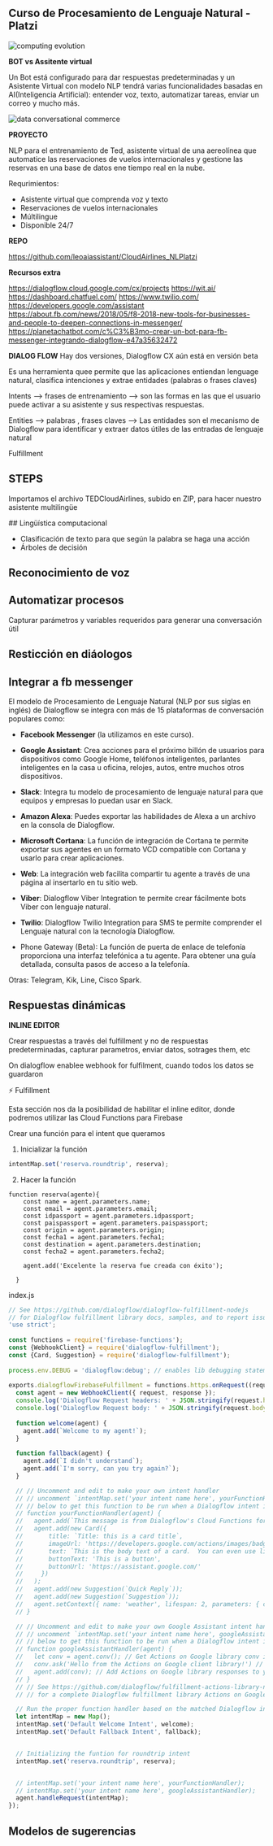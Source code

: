 ## Curso de Procesamiento de Lenguaje Natural - Platzi

![computing evolution](./assets/computing-evolution.png)


**BOT vs Assitente virtual**

Un Bot está configurado para dar respuestas predeterminadas y un Asistente Virtual con modelo NLP tendrá varias funcionalidades basadas en AI(Inteligencia Artificial): entender voz, texto, automatizar tareas, enviar un correo y mucho más.

![data conversational commerce](./assets/data-conversational-commerce.png)

**PROYECTO**

NLP para el entrenamiento de Ted, asistente virtual de una aereolínea que automatice las reservaciones de vuelos internacionales y gestione las reservas en una base de datos ene tiempo real en la nube.

Requrimientos:

- Asistente virtual que comprenda voz y texto
- Reservaciones de vuelos internacionales
- Múltilingue
- Disponible 24/7

**REPO**

https://github.com/leoaiassistant/CloudAirlines_NLPlatzi

**Recursos extra**

https://dialogflow.cloud.google.com/cx/projects
https://wit.ai/ 
https://dashboard.chatfuel.com/
https://www.twilio.com/
https://developers.google.com/assistant 
https://about.fb.com/news/2018/05/f8-2018-new-tools-for-businesses-and-people-to-deepen-connections-in-messenger/
https://planetachatbot.com/c%C3%B3mo-crear-un-bot-para-fb-messenger-integrando-dialogflow-e47a35632472



**DIALOG FLOW**
Hay dos versiones, Dialogflow CX aún está en versión beta

Es una herramienta quee permite que las aplicaciones entiendan lenguage natural, clasifica intenciones y extrae entidades (palabras o frases claves)


Intents --> frases de entrenamiento 
        --> son las formas en las que el usuario puede activar a su asistente y sus respectivas respuestas.

Entities --> palabras , frases claves
         --> Las entidades son el mecanismo de Dialogflow para identificar y extraer datos útiles de las entradas de lenguaje natural

Fulfillment


## STEPS 

Importamos el archivo TEDCloudAirlines, subido en ZIP,  para hacer nuestro asistente multilingüe


## Lingüística computacional

- Clasificación de texto para que según la palabra se haga una acción 
- Árboles de decisión


## Reconocimiento de voz

## Automatizar procesos

Capturar parámetros y variables requeridos para generar una conversación útil

## Resticción en diáologos

## Integrar a fb messenger

El modelo de Procesamiento de Lenguaje Natural (NLP por sus siglas en inglés) de Dialogflow se integra con más de 15 plataformas de conversación populares como:

  -  **Facebook Messenger** (la utilizamos en este curso).

  -  **Google Assistant**: Crea acciones para el próximo billón de usuarios para dispositivos como Google Home, teléfonos inteligentes, parlantes inteligentes en la casa u oficina, relojes, autos, entre muchos otros dispositivos.

  -  **Slack**: Integra tu modelo de procesamiento de lenguaje natural para que equipos y empresas lo puedan usar en Slack.

  -  **Amazon Alexa**: Puedes exportar las habilidades de Alexa a un archivo en la consola de Dialogflow.

  -  **Microsoft Cortana**: La función de integración de Cortana te permite exportar sus agentes en un formato VCD compatible con Cortana y usarlo para crear aplicaciones.

  -  **Web**: La integración web facilita compartir tu agente a través de una página al insertarlo en tu sitio web.

  -  **Viber**: Dialogflow Viber Integration te permite crear fácilmente bots Viber con lenguaje natural.

  -  **Twilio**: Dialogflow Twilio Integration para SMS te permite comprender el Lenguaje natural con la tecnología Dialogflow.

  -  Phone Gateway (Beta): La función de puerta de enlace de telefonía proporciona una interfaz telefónica a tu agente. Para obtener una guía detallada, consulta pasos de acceso a la telefonía.

Otras: Telegram, Kik, Line, Cisco Spark.

## Respuestas dinámicas

**INLINE EDITOR**

Crear respuestas a través del fulfillment y no de respuestas predeterminadas, capturar parametros, enviar datos, sotrages them,  etc

On dialogflow enablee webhook for fulfilment, cuando todos los datos se guardaron


⚡ Fulfillment 

Esta sección nos da la posibilidad de habilitar el inline editor, donde podremos utilizar las Cloud Functions para Firebase

Crear una función para el intent que queramos
1. Inicializar la función

```js
intentMap.set('reserva.roundtrip', reserva);
```

2. Hacer la función 
```
function reserva(agente){
  	const name = agent.parameters.name;
    const email = agent.parameters.email;
    const idpassport = agent.parameters.idpassport;
    const paispassport = agent.parameters.paispassport;
    const origin = agent.parameters.origin;
    const fecha1 = agent.parameters.fecha1;
    const destination = agent.parameters.destination;
    const fecha2 = agent.parameters.fecha2;
  
    agent.add('Excelente la reserva fue creada con éxito');

  }
```


index.js

```js
// See https://github.com/dialogflow/dialogflow-fulfillment-nodejs
// for Dialogflow fulfillment library docs, samples, and to report issues
'use strict';
 
const functions = require('firebase-functions');
const {WebhookClient} = require('dialogflow-fulfillment');
const {Card, Suggestion} = require('dialogflow-fulfillment');
 
process.env.DEBUG = 'dialogflow:debug'; // enables lib debugging statements
 
exports.dialogflowFirebaseFulfillment = functions.https.onRequest((request, response) => {
  const agent = new WebhookClient({ request, response });
  console.log('Dialogflow Request headers: ' + JSON.stringify(request.headers));
  console.log('Dialogflow Request body: ' + JSON.stringify(request.body));
 
  function welcome(agent) {
    agent.add(`Welcome to my agent!`);
  }
 
  function fallback(agent) {
    agent.add(`I didn't understand`);
    agent.add(`I'm sorry, can you try again?`);
  }

  // // Uncomment and edit to make your own intent handler
  // // uncomment `intentMap.set('your intent name here', yourFunctionHandler);`
  // // below to get this function to be run when a Dialogflow intent is matched
  // function yourFunctionHandler(agent) {
  //   agent.add(`This message is from Dialogflow's Cloud Functions for Firebase editor!`);
  //   agent.add(new Card({
  //       title: `Title: this is a card title`,
  //       imageUrl: 'https://developers.google.com/actions/images/badges/XPM_BADGING_GoogleAssistant_VER.png',
  //       text: `This is the body text of a card.  You can even use line\n  breaks and emoji! 💁`,
  //       buttonText: 'This is a button',
  //       buttonUrl: 'https://assistant.google.com/'
  //     })
  //   );
  //   agent.add(new Suggestion(`Quick Reply`));
  //   agent.add(new Suggestion(`Suggestion`));
  //   agent.setContext({ name: 'weather', lifespan: 2, parameters: { city: 'Rome' }});
  // }

  // // Uncomment and edit to make your own Google Assistant intent handler
  // // uncomment `intentMap.set('your intent name here', googleAssistantHandler);`
  // // below to get this function to be run when a Dialogflow intent is matched
  // function googleAssistantHandler(agent) {
  //   let conv = agent.conv(); // Get Actions on Google library conv instance
  //   conv.ask('Hello from the Actions on Google client library!') // Use Actions on Google library
  //   agent.add(conv); // Add Actions on Google library responses to your agent's response
  // }
  // // See https://github.com/dialogflow/fulfillment-actions-library-nodejs
  // // for a complete Dialogflow fulfillment library Actions on Google client library v2 integration sample

  // Run the proper function handler based on the matched Dialogflow intent name
  let intentMap = new Map();
  intentMap.set('Default Welcome Intent', welcome);
  intentMap.set('Default Fallback Intent', fallback);


  // Initializing the funtion for roundtrip intent
  intentMap.set('reserva.roundtrip', reserva);


  // intentMap.set('your intent name here', yourFunctionHandler);
  // intentMap.set('your intent name here', googleAssistantHandler);
  agent.handleRequest(intentMap);
});

```


## Modelos de sugerencias

